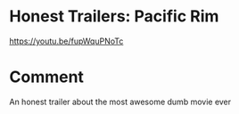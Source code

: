 # Honest Trailers: Pacific Rim
https://youtu.be/fupWquPNoTc

# Comment
An honest trailer about the most awesome dumb movie ever

